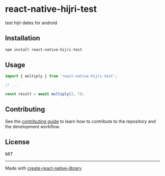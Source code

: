 # react-native-hijri-test

test hijri dates for android

## Installation

```sh
npm install react-native-hijri-test
```

## Usage

```js
import { multiply } from 'react-native-hijri-test';

// ...

const result = await multiply(3, 7);
```

## Contributing

See the [contributing guide](CONTRIBUTING.md) to learn how to contribute to the repository and the development workflow.

## License

MIT

---

Made with [create-react-native-library](https://github.com/callstack/react-native-builder-bob)
